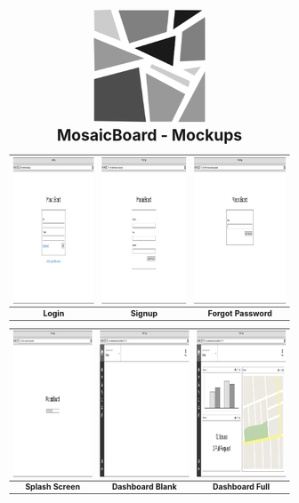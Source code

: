 <h1 align="center">
  <br>
  <img src="./logo.png" alt="MosaicBoard Logo" width="200">
  <br>
  MosaicBoard - Mockups
  <br>
</h1>

| <img src="./01-login.png" width="350" height="263"> | <img src="./02-signup.png" width="350" height="263"> | <img src="./03-forgot_password.png" width="350" height="263"> |
| :---: | :---: | :---: |
| **Login** | **Signup** | **Forgot Password** |

| <img src="./04-splash_screen.png" width="350" height="263"> | <img src="./05-dashboard_blank.png" width="350" height="263"> | <img src="./06-dashboard_full.png" width="350" height="263"> |
| :---: | :---: | :---: |
| **Splash Screen** | **Dashboard Blank** | **Dashboard Full** |
